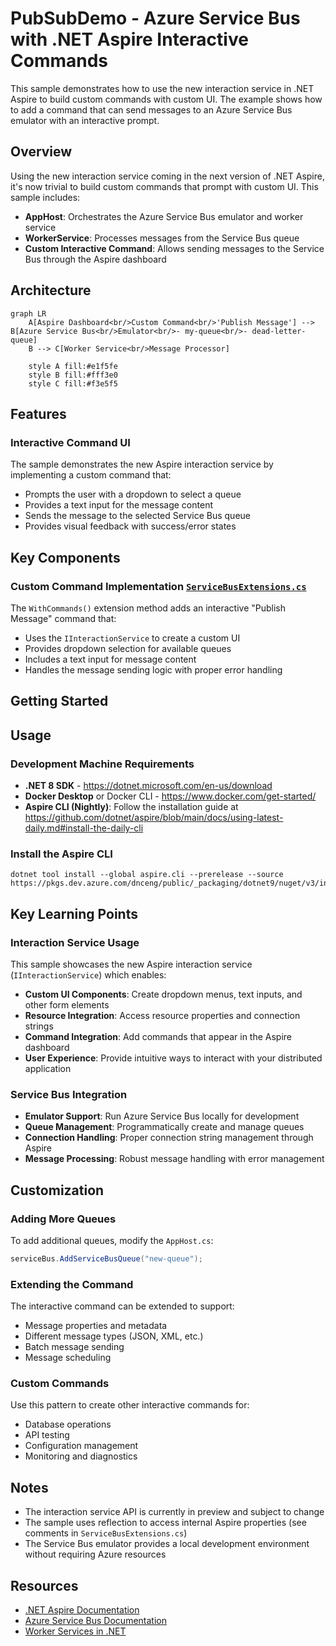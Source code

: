 # PubSubDemo - Azure Service Bus with .NET Aspire Interactive Commands

This sample demonstrates how to use the new interaction service in .NET Aspire to build custom commands with custom UI. The example shows how to add a command that can send messages to an Azure Service Bus emulator with an interactive prompt.

## Overview

Using the new interaction service coming in the next version of .NET Aspire, it's now trivial to build custom commands that prompt with custom UI. This sample includes:

- **AppHost**: Orchestrates the Azure Service Bus emulator and worker service
- **WorkerService**: Processes messages from the Service Bus queue
- **Custom Interactive Command**: Allows sending messages to the Service Bus through the Aspire dashboard

## Architecture

```mermaid
graph LR
    A[Aspire Dashboard<br/>Custom Command<br/>'Publish Message'] --> B[Azure Service Bus<br/>Emulator<br/>- my-queue<br/>- dead-letter-queue]
    B --> C[Worker Service<br/>Message Processor]
    
    style A fill:#e1f5fe
    style B fill:#fff3e0
    style C fill:#f3e5f5
```

## Features

### Interactive Command UI
The sample demonstrates the new Aspire interaction service by implementing a custom command that:
- Prompts the user with a dropdown to select a queue
- Provides a text input for the message content
- Sends the message to the selected Service Bus queue
- Provides visual feedback with success/error states

## Key Components

### Custom Command Implementation [`ServiceBusExtensions.cs`](PubSubDemo.AppHost/ServiceBusExtensions.cs)
The `WithCommands()` extension method adds an interactive "Publish Message" command that:
- Uses the `IInteractionService` to create a custom UI
- Provides dropdown selection for available queues
- Includes a text input for message content
- Handles the message sending logic with proper error handling

## Getting Started

## Usage

### Development Machine Requirements

- **.NET 8 SDK** - https://dotnet.microsoft.com/en-us/download
- **Docker Desktop** or Docker CLI - https://www.docker.com/get-started/
- **Aspire CLI (Nightly)**: Follow the installation guide at https://github.com/dotnet/aspire/blob/main/docs/using-latest-daily.md#install-the-daily-cli

### Install the Aspire CLI

```
dotnet tool install --global aspire.cli --prerelease --source https://pkgs.dev.azure.com/dnceng/public/_packaging/dotnet9/nuget/v3/index.json
```

## Key Learning Points

### Interaction Service Usage
This sample showcases the new Aspire interaction service (`IInteractionService`) which enables:
- **Custom UI Components**: Create dropdown menus, text inputs, and other form elements
- **Resource Integration**: Access resource properties and connection strings
- **Command Integration**: Add commands that appear in the Aspire dashboard
- **User Experience**: Provide intuitive ways to interact with your distributed application

### Service Bus Integration
- **Emulator Support**: Run Azure Service Bus locally for development
- **Queue Management**: Programmatically create and manage queues
- **Connection Handling**: Proper connection string management through Aspire
- **Message Processing**: Robust message handling with error management

## Customization

### Adding More Queues
To add additional queues, modify the `AppHost.cs`:
```csharp
serviceBus.AddServiceBusQueue("new-queue");
```

### Extending the Command
The interactive command can be extended to support:
- Message properties and metadata
- Different message types (JSON, XML, etc.)
- Batch message sending
- Message scheduling

### Custom Commands
Use this pattern to create other interactive commands for:
- Database operations
- API testing
- Configuration management
- Monitoring and diagnostics

## Notes

- The interaction service API is currently in preview and subject to change
- The sample uses reflection to access internal Aspire properties (see comments in `ServiceBusExtensions.cs`)
- The Service Bus emulator provides a local development environment without requiring Azure resources

## Resources

- [.NET Aspire Documentation](https://learn.microsoft.com/en-us/dotnet/aspire/)
- [Azure Service Bus Documentation](https://learn.microsoft.com/en-us/azure/service-bus-messaging/)
- [Worker Services in .NET](https://learn.microsoft.com/en-us/dotnet/core/extensions/workers)